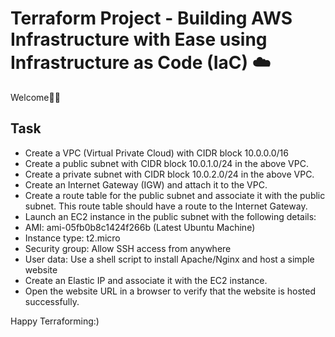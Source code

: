 # Terraform Project - Building AWS Infrastructure with Ease using Infrastructure as Code (IaC) ☁️

Welcome🙏🫶

## Task

- Create a VPC (Virtual Private Cloud) with CIDR block 10.0.0.0/16
- Create a public subnet with CIDR block 10.0.1.0/24 in the above VPC.
- Create a private subnet with CIDR block 10.0.2.0/24 in the above VPC.
- Create an Internet Gateway (IGW) and attach it to the VPC.
- Create a route table for the public subnet and associate it with the public subnet. This route table should have a route to the Internet Gateway.
- Launch an EC2 instance in the public subnet with the following details:
- AMI: ami-05fb0b8c1424f266b (Latest Ubuntu Machine)
- Instance type: t2.micro
- Security group: Allow SSH access from anywhere
- User data: Use a shell script to install Apache/Nginx and host a simple website
- Create an Elastic IP and associate it with the EC2 instance.
- Open the website URL in a browser to verify that the website is hosted successfully.

Happy Terraforming:)
